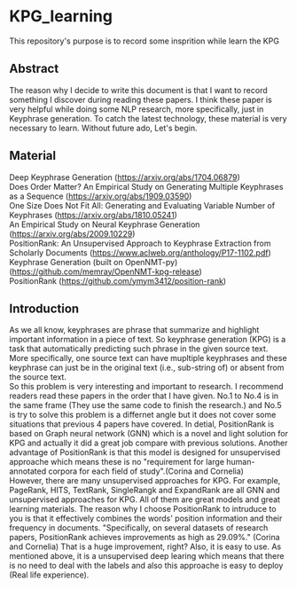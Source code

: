 # KPG_learning
This repository's purpose is to record some insprition while learn the KPG

## Abstract
The reason why I decide to write this document is that I want to record something I discover during reading these papers. I think these paper is very helpful while doing some NLP research, more specifically, just in Keyphrase generation. To catch the latest technology, these material is very necessary to learn. Without future ado, Let's begin.

## Material
Deep Keyphrase Generation (https://arxiv.org/abs/1704.06879)  
Does Order Matter? An Empirical Study on Generating Multiple Keyphrases as a Sequence (https://arxiv.org/abs/1909.03590)  
One Size Does Not Fit All: Generating and Evaluating Variable Number of Keyphrases (https://arxiv.org/abs/1810.05241)    
An Empirical Study on Neural Keyphrase Generation (https://arxiv.org/abs/2009.10229)  
PositionRank: An Unsupervised Approach to Keyphrase Extraction from Scholarly Documents (https://www.aclweb.org/anthology/P17-1102.pdf)  
Keyphrase Generation (built on OpenNMT-py) (https://github.com/memray/OpenNMT-kpg-release)  
PositionRank (https://github.com/ymym3412/position-rank)  

## Introduction
As we all know, keyphrases are phrase that summarize and highlight important information in a piece of text. So keyphrase generation (KPG) is a task that automatically predicting such phrase in the given source text. More specifically, one source text can have mupltiple keyphrases and these keyphrase can just be in the original text (i.e., sub-string of) or absent from the source text.   
So this problem is very interesting and important to research. I recommend readers read these papers in the order that I have given. No.1 to No.4 is in the same frame (They use the same code to finish the research.) and No.5 is try to solve this problem is a differnet angle but it does not cover some situations that previous 4 papers have covered. In detial, PositionRank is based on Graph neural network (GNN) which is a novel and light solution for KPG and actually it did a great job compare with previous solutions. Another advantage of PositionRank is that this model is designed for unsupervised approache which means these is no "requirement for large human-annotated corpora for each field of study".(Corina and Cornelia)  
However, there are many unsupervised approaches for KPG. For example, PageRank, HITS, TextRank, SingleRangk and ExpandRank are all GNN and unsupervised approaches for KPG. All of them are great models and great learning materials. The reason why I choose PositionRank to intruduce to you is that it effectively combines the words' position information and their frequency in documents. "Specifically, on several datasets of research papers, PositionRank achieves improvements as high as 29.09%." (Corina and Cornelia) That is a huge improvement, right? Also, it is easy to use. As mentioned above, it is a unsupervised deep learing which means that there is no need to deal with the labels and also this approache is easy to deploy (Real life experience).  
